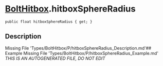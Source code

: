 # [BoltHitbox](Types/BoltHitbox.md).hitboxSphereRadius
`public float hitboxSphereRadius { get; }`
## Description
Missing File 'Types/BoltHitbox/P/hitboxSphereRadius_Description.md'## Example
Missing File 'Types/BoltHitbox/P/hitboxSphereRadius_Example.md'
*THIS IS AN AUTOGENERATED FILE, DO NOT EDIT*
